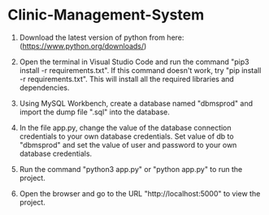 # Clinic-Management-System

1. Download the latest version of python from here: (https://www.python.org/downloads/)
 
2. Open the terminal in Visual Studio Code and run the command "pip3 install -r requirements.txt". If this command doesn't work, try "pip install -r requirements.txt". This will install all the required libraries and dependencies.
 
3. Using MySQL Workbench, create a database named "dbmsprod" and import the dump file ".sql" into the database.
 
4. In the file app.py, change the value of the database connection credentials to your own database credentials. Set value of db to "dbmsprod" and set the value of user and password to your own database credentials.
 
5. Run the command "python3 app.py" or "python app.py" to run the project.
 
6. Open the browser and go to the URL "http://localhost:5000" to view the project.
